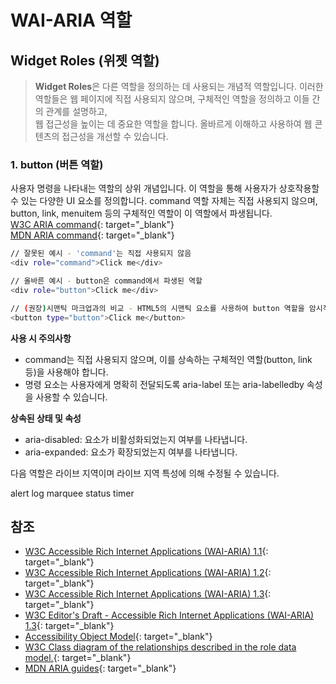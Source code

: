 # WAI-ARIA 역할

## Widget Roles (위젯 역할)
> **Widget Roles**은 다른 역할을 정의하는 데 사용되는 개념적 역할입니다. 이러한 역할들은 웹 페이지에 직접 사용되지 않으며, 구체적인 역할을 정의하고 이들 간의 관계를 설명하고,        
웹 접근성을 높이는 데 중요한 역할을 합니다. 올바르게 이해하고 사용하여 웹 콘텐츠의 접근성을 개선할 수 있습니다.

### **1. button (버튼 역할)**    
사용자 명령을 나타내는 역할의 상위 개념입니다. 이 역할을 통해 사용자가 상호작용할 수 있는 다양한 UI 요소를 정의합니다. command 역할 자체는 직접 사용되지 않으며, button, link, menuitem 등의 구체적인 역할이 이 역할에서 파생됩니다.   
[W3C ARIA command](https://www.w3.org/TR/wai-aria-1.2/#command){: target="_blank"}   
[MDN ARIA command](https://developer.mozilla.org/en-US/docs/Web/Accessibility/ARIA/Roles/command_role){: target="_blank"}   

```sh
// 잘못된 예시 - 'command'는 직접 사용되지 않음
<div role="command">Click me</div>

// 올바른 예시 - button은 command에서 파생된 역할
<div role="button">Click me</div> 

// (권장)시맨틱 마크업과의 비교 - HTML5의 시맨틱 요소를 사용하여 button 역할을 암시적으로 정의
<button type="button">Click me</button>
```
**사용 시 주의사항**   
- command는 직접 사용되지 않으며, 이를 상속하는 구체적인 역할(button, link 등)을 사용해야 합니다.   
- 명령 요소는 사용자에게 명확히 전달되도록 aria-label 또는 aria-labelledby 속성을 사용할 수 있습니다.   

**상속된 상태 및 속성**   
- aria-disabled: 요소가 비활성화되었는지 여부를 나타냅니다.   
- aria-expanded: 요소가 확장되었는지 여부를 나타냅니다.    

다음 역할은 라이브 지역이며 라이브 지역 특성에 의해 수정될 수 있습니다.

alert
log
marquee
status
timer



## 참조
- [W3C Accessible Rich Internet Applications (WAI-ARIA) 1.1](https://www.w3.org/TR/wai-aria-1.1/){: target="_blank"}   
- [W3C Accessible Rich Internet Applications (WAI-ARIA) 1.2](https://www.w3.org/TR/wai-aria-1.2/){: target="_blank"}   
- [W3C Accessible Rich Internet Applications (WAI-ARIA) 1.3](https://www.w3.org/TR/wai-aria-1.3/){: target="_blank"}   
- [W3C Editor's Draft - Accessible Rich Internet Applications (WAI-ARIA) 1.3](https://w3c.github.io/aria/){: target="_blank"}   
- [Accessibility Object Model](https://wicg.github.io/aom/explainer.html){: target="_blank"}   
- [W3C Class diagram of the relationships described in the role data model.](https://www.w3.org/TR/wai-aria-1.1/img/rdf_model.svg){: target="_blank"}   
- [MDN ARIA guides](https://developer.mozilla.org/en-US/docs/Web/Accessibility/ARIA/ARIA_Guides){: target="_blank"}   
   